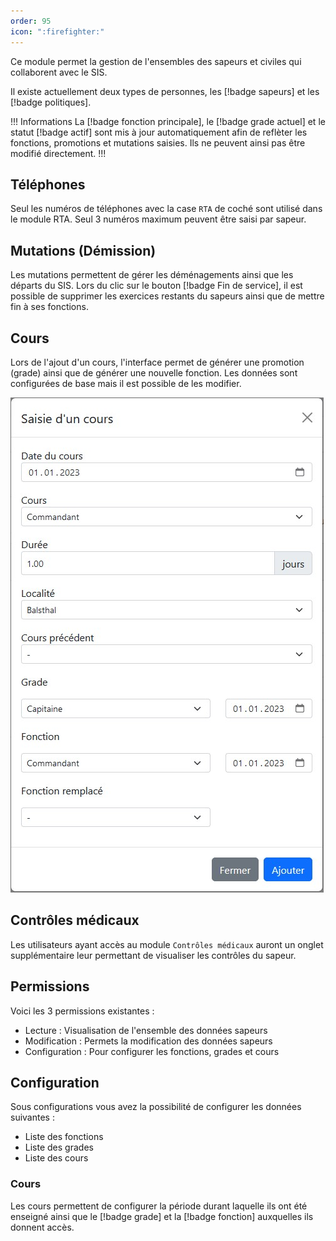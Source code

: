 ```yaml
---
order: 95
icon: ":firefighter:"
---
```


Ce module permet la gestion de l'ensembles des sapeurs et civiles qui collaborent avec le SIS.

Il existe actuellement deux types de personnes, les [!badge sapeurs] et les [!badge politiques].

!!! Informations
La [!badge fonction principale], le [!badge grade actuel] et le statut [!badge actif] sont mis à jour automatiquement afin de reflèter les fonctions, promotions et mutations saisies. Ils ne peuvent ainsi pas être modifié directement.
!!!

## Téléphones

Seul les numéros de téléphones avec la case `RTA` de coché sont utilisé dans le module RTA. Seul 3 numéros maximum peuvent être saisi par sapeur.

## Mutations (Démission)

Les mutations permettent de gérer les déménagements ainsi que les départs du SIS.
Lors du clic sur le bouton [!badge Fin de service], il est possible de supprimer les exercices restants du sapeurs ainsi que de mettre fin à ses fonctions.

## Cours

Lors de l'ajout d'un cours, l'interface permet de générer une promotion (grade) ainsi que de générer une nouvelle fonction.
Les données sont configurées de base mais il est possible de les modifier.

![Fenêtre ajout cours](../images/modal-cours-sapeur.jpg)

## Contrôles médicaux

Les utilisateurs ayant accès au module `Contrôles médicaux` auront un onglet supplémentaire leur permettant de visualiser les contrôles du sapeur.

## Permissions

Voici les 3 permissions existantes :

- Lecture : Visualisation de l'ensemble des données sapeurs
- Modification : Permets la modification des données sapeurs
- Configuration : Pour configurer les fonctions, grades et cours

## Configuration

Sous configurations vous avez la possibilité de configurer les données suivantes :

- Liste des fonctions
- Liste des grades
- Liste des cours

### Cours

Les cours permettent de configurer la période durant laquelle ils ont été enseigné ainsi que le [!badge grade] et la [!badge fonction] auxquelles ils donnent accès.
